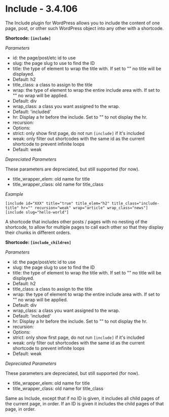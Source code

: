Include - 3.4.106
===

The Include plugin for WordPress allows you to include the content of one page, post, or other such WordPress object into any other with a shortcode.


**Shortcode: `[include]`**

*Parameters*

* id: the page/post/etc id to use
* slug: the page slug to use to find the ID
* title: the type of element to wrap the title with.  If set to "" no title will be displayed.
 * Default: h2
* title_class: a class to assign to the title
* wrap: the type of element to wrap the entire include area with.  If set to "" no wrap will be applied.
 * Default: div
* wrap_class: a class you want assigned to the wrap.
 * Default: 'included'
* hr: Display a hr before the include.  Set to "" to not display the hr.
* recursion:
 * Options:
  * strict: only show first page, do not run `[include]` if it's included
  * weak: only filter out shortcodes with the same id as the current shortcode to prevent infinite loops
 * Default: weak

*Depreciated Parameters*

These parameters are depreciated, but still supported (for now).

* title_wrapper_elem: old name for title
* title_wrapper_class: old name for title_class

*Example*

`[include id="XXX" title="true" title_elem="h2" title_class="include-title" hr="" recursion="weak" wrap="article" wrap_class="news"]`
`[include slug="hello-world"]`

A shortcode that includes other posts / pages with no nesting of the shortcode, to allow for multiple pages to call each other so that they display their chunks in different orders.

**Shortcode: `[include_children]`**

*Parameters*

* id: the page/post/etc id to use
* slug: the page slug to use to find the ID
* title: the type of element to wrap the title with.  If set to "" no title will be displayed.
 * Default: h2
* title_class: a class to assign to the title
* wrap: the type of element to wrap the entire include area with.  If set to "" no wrap will be applied.
 * Default: div
* wrap_class: a class you want assigned to the wrap.
 * Default: 'included'
* hr: Display a hr before the include.  Set to "" to not display the hr.
* recursion:
 * Options:
  * strict: only show first page, do not run `[include]` if it's included
  * weak: only filter out shortcodes with the same id as the current shortcode to prevent infinite loops
 * Default: weak

*Depreciated Parameters*

These parameters are depreciated, but still supported (for now).

* title_wrapper_elem: old name for title
* title_wrapper_class: old name for title_class

Same as Include, except that if no ID is given, it includes all child pages of the current page, in order.
If an ID is given it includes the child pages of that page, in order.